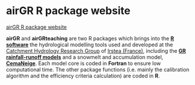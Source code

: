 # airGR R package website

[airGR R package website](https://odelaigue.github.io/airGR/index.html)

**airGR** and **airGRteaching** are two R packages which brings into the [**R software**](https://cran.r-project.org/) the hydrological modelling tools used and developed at the [Catchment Hydrology Research Group](https://webgr.irstea.fr/en/) of [Irstea (France)](http://www.irstea.fr/en/), including the [**GR rainfall-runoff models**](https://webgr.irstea.fr/en/modeles/) and a snowmelt and accumulation model, [**CemaNeige**](https://webgr.irstea.fr/en/modeles/modele-de-neige/). Each model core is coded in **Fortran** to ensure low computational time. The other package functions (i.e. mainly the calibration algorithm and the efficiency criteria calculation) are coded in **R**. 
